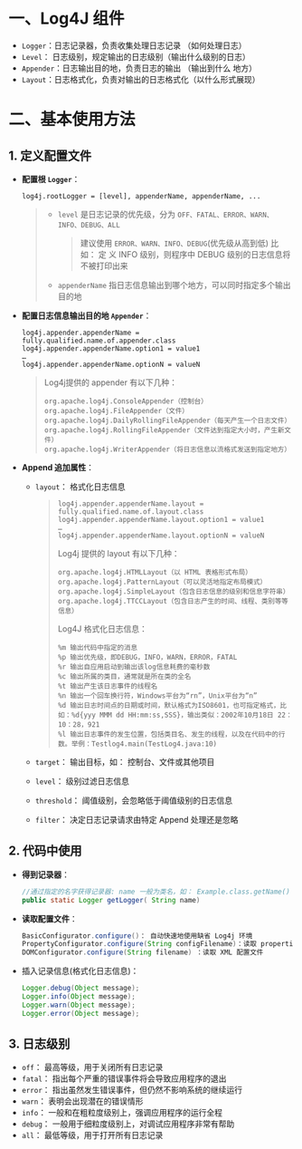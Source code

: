 # 一、Log4J 组件
- `Logger`：日志记录器，负责收集处理日志记录     （如何处理日志）
- `Level`： 日志级别，规定输出的日志级别（输出什么级别的日志）
- `Appender`：日志输出目的地，负责日志的输出  （输出到什么 地方）
- `Layout`：日志格式化，负责对输出的日志格式化（以什么形式展现）

# 二、基本使用方法
## 1. 定义配置文件
- **配置根 `Logger`**： 

  ```properties
  log4j.rootLogger = [level], appenderName, appenderName, ...
  ```
  > - `level` 是日志记录的优先级，分为 `OFF、FATAL、ERROR、WARN、INFO、DEBUG、ALL`
  >   > 建议使用 `ERROR、WARN、INFO、DEBUG`(优先级从高到低)
  >   > 比如： 定 义 INFO 级别，则程序中 DEBUG 级别的日志信息将不被打印出来
  > - `appenderName` 指日志信息输出到哪个地方，可以同时指定多个输出目的地

- **配置日志信息输出目的地 `Appender`**： 

  ```properties
  log4j.appender.appenderName = fully.qualified.name.of.appender.class  
  log4j.appender.appenderName.option1 = value1  
  …  
  log4j.appender.appenderName.optionN = valueN
  ```
  > Log4j提供的 appender 有以下几种：
  > ```properties
  > org.apache.log4j.ConsoleAppender（控制台）
  > org.apache.log4j.FileAppender（文件）
  > org.apache.log4j.DailyRollingFileAppender（每天产生一个日志文件）
  > org.apache.log4j.RollingFileAppender（文件达到指定大小时，产生新文件）
  > org.apache.log4j.WriterAppender（将日志信息以流格式发送到指定地方）
  > ```

- **Append 追加属性**： 

  - `layout`： 格式化日志信息

    > ```properties
    > log4j.appender.appenderName.layout = fully.qualified.name.of.layout.class  
    > log4j.appender.appenderName.layout.option1 = value1  
    > …  
    > log4j.appender.appenderName.layout.optionN = valueN
    > ```
    >
    > Log4j 提供的 layout 有以下几种：
    >
    > ```properties
    > org.apache.log4j.HTMLLayout（以 HTML 表格形式布局）
    > org.apache.log4j.PatternLayout（可以灵活地指定布局模式）
    > org.apache.log4j.SimpleLayout（包含日志信息的级别和信息字符串）
    > org.apache.log4j.TTCCLayout（包含日志产生的时间、线程、类别等等信息）
    > ```
    >
    > Log4J 格式化日志信息：
    >
    > ```
    > %m 输出代码中指定的消息
    > %p 输出优先级，即DEBUG，INFO，WARN，ERROR，FATAL  
    > %r 输出自应用启动到输出该log信息耗费的毫秒数  
    > %c 输出所属的类目，通常就是所在类的全名  
    > %t 输出产生该日志事件的线程名  
    > %n 输出一个回车换行符，Windows平台为“rn”，Unix平台为“n”  
    > %d 输出日志时间点的日期或时间，默认格式为ISO8601，也可指定格式，比如：%d{yyy MMM dd HH:mm:ss,SSS}，输出类似：2002年10月18日 22：10：28，921  
    > %l 输出日志事件的发生位置，包括类目名、发生的线程，以及在代码中的行数。举例：Testlog4.main(TestLog4.java:10)
    > ```

  - `target`： 输出目标，如： 控制台、文件或其他项目

  - `level`： 级别过滤日志信息

  - `threshold`： 阈值级别，会忽略低于阈值级别的日志信息

  - `filter`： 决定日志记录请求由特定 Append 处理还是忽略

## 2. 代码中使用

- **得到记录器**： 

  ```java
  //通过指定的名字获得记录器: name 一般为类名，如： Example.class.getName()
  public static Logger getLogger( String name)
  ```

- **读取配置文件**：

  ```java
  BasicConfigurator.configure()： 自动快速地使用缺省 Log4j 环境
  PropertyConfigurator.configure(String configFilename)：读取 properties 配置文件
  DOMConfigurator.configure(String filename) ：读取 XML 配置文件
  ```

- 插入记录信息(格式化日志信息)： 

  ```java
  Logger.debug(Object message);  
  Logger.info(Object message);  
  Logger.warn(Object message);  
  Logger.error(Object message);
  ```

## 3. 日志级别

- `off`： 最高等级，用于关闭所有日志记录
- `fatal`： 指出每个严重的错误事件将会导致应用程序的退出
- `error`： 指出虽然发生错误事件，但仍然不影响系统的继续运行
- `warn`： 表明会出现潜在的错误情形
- `info`： 一般和在粗粒度级别上，强调应用程序的运行全程
- `debug`： 一般用于细粒度级别上，对调试应用程序非常有帮助
- `all`： 最低等级，用于打开所有日志记录





























